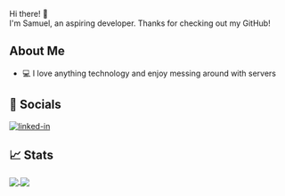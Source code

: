 Hi there! 👋\
I'm Samuel, an aspiring developer. Thanks for checking out my GitHub!

## About Me
- 💻 I love anything technology and enjoy messing around with servers

## 🔗 Socials
[![linked-in](https://img.shields.io/badge/Linked_In-0077B5?style=for-the-badge&logo=LinkedIn&logoColor=white)](https://www.linkedin.com/in/samuel-tee/)

<!-- 
Referenced from https://raw.githubusercontent.com/ruppysuppy/ruppysuppy/main/README.md
-->

<!--
Add a portfolio page in the future and advertise it in right in the middle

## 🛠️ Skills
### Languages

-->

## 📈 Stats

<a href="https://github.com/anuraghazra/github-readme-stats">
  <img align="center" src="https://github-readme-stats-kidsnd274.vercel.app/api?username=kidsnd274" />
</a>
<a href="https://github.com/anuraghazra/convoychat">
  <img align="center" src="https://github-readme-stats-kidsnd274.vercel.app/api/top-langs/?username=kidsnd274" />
</a>

<!---
[![Kidsnd274's GitHub stats](https://github-readme-stats.vercel.app/api?username=kidsnd274)](https://github.com/anuraghazra/github-readme-stats)

[![Kidsnd274's GitHub stats](https://github-readme-stats.vercel.app/api/top-langs/?username=kidsnd274)](https://github.com/anuraghazra/github-readme-stats)
--->
